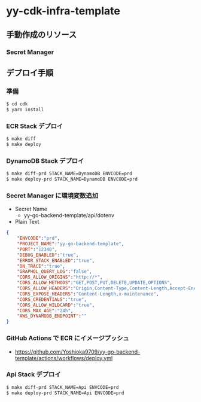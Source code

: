 # yy-cdk-infra-template

## 手動作成のリソース

### Secret Manager

## デプロイ手順

### 準備

```sh
$ cd cdk
$ yarn install
```

### ECR Stack デプロイ

```sh
$ make diff
$ make deploy
```

### DynamoDB Stack デプロイ

```sh
$ make diff-prd STACK_NAME=DynamoDB ENVCODE=prd
$ make deploy-prd STACK_NAME=DynamoDB ENVCODE=prd
```

### Secret Manager に環境変数追加

- Secret Name
    - yy-go-backend-template/api/dotenv
- Plain Text

```json
{
    "ENVCODE":"prd",
    "PROJECT_NAME":"yy-go-backend-template",
    "PORT":"12340",
    "DEBUG_ENABLED":"true",
    "ERROR_STACK_ENABLED":"true",
    "ON_TRACE":"true",
    "GRAPHQL_QUERY_LOG":"false",
    "CORS_ALLOW_ORIGINS":"http://*",
    "CORS_ALLOW_METHODS":"GET,POST,PUT,DELETE,UPDATE,OPTIONS",
    "CORS_ALLOW_HEADERS":"Origin,Content-Type,Content-Length,Accept-Encoding,X-CSRF-Token,Authorization",
    "CORS_EXPOSE_HEADERS":"Content-Length,x-maintenance",
    "CORS_CREDENTIALS":"true",
    "CORS_ALLOW_WILDCARD":"true",
    "CORS_MAX_AGE":"24h",
    "AWS_DYNAMODB_ENDPOINT":""
}
```

### GitHub Actions で ECR にイメージプッシュ

- https://github.com/Yoshioka9709/yy-go-backend-template/actions/workflows/deploy.yml

### Api Stack デプロイ

```sh
$ make diff-prd STACK_NAME=Api ENVCODE=prd
$ make deploy-prd STACK_NAME=Api ENVCODE=prd
```